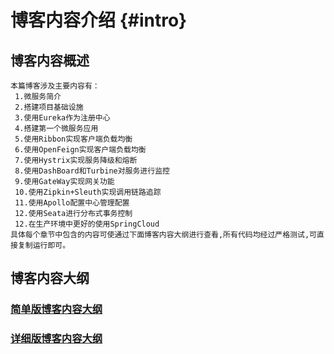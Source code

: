 <Banner localtion="/banner/particles/particles.html"/>

# 博客内容介绍 {#intro}
## 博客内容概述
    本篇博客涉及主要内容有：
     1.微服务简介
     2.搭建项目基础设施
     3.使用Eureka作为注册中心
     4.搭建第一个微服务应用
     5.使用Ribbon实现客户端负载均衡
     6.使用OpenFeign实现客户端负载均衡
     7.使用Hystrix实现服务降级和熔断
     8.使用DashBoard和Turbine对服务进行监控
     9.使用GateWay实现网关功能
     10.使用Zipkin+Sleuth实现调用链路追踪
     11.使用Apollo配置中心管理配置
     12.使用Seata进行分布式事务控制
     12.在生产环境中更好的使用SpringCloud
	具体每个章节中包含的内容可使通过下面博客内容大纲进行查看,所有代码均经过严格测试,可直接复制运行即可。
## 博客内容大纲

###	<a href="/enhance/markmap/backend/springcloud/springcloud-eureka/springcloud-eureka-outline2.html" target="_blank">简单版博客内容大纲</a>
<!--最深展示二级标题内容-->
<Markmap localtion="/enhance/markmap/backend/springcloud/springcloud-eureka/springcloud-eureka-outline2.html" height="500rem"/>

>
<!--最深展示五级标题内容,当前展示到4级-->
###	<a href="/enhance/markmap/backend/springcloud/springcloud-eureka/springcloud-eureka-outline5.html" target="_blank">详细版博客内容大纲</a>
<Markmap localtion="/enhance/markmap/backend/springcloud/springcloud-eureka/springcloud-eureka-outline5.html" height="600rem"/>

<HideSideBar/>

